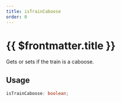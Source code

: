 ```yaml
---
title: isTrainCaboose
order: 0
---
```


# {{ $frontmatter.title }}

Gets or sets if the train is a caboose.

## Usage

```ts
isTrainCaboose: boolean;
```
